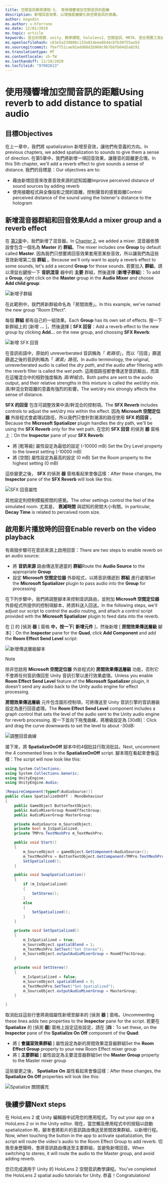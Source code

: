 ```yaml
---
title: 空間音訊教學課程-5。 使用殘響增加空間音訊的距離
description: 新增回音效果，以增強距離變化與空間音訊的意義。
author: kegodin
ms.author: v-hferrone
ms.date: 12/01/2019
ms.topic: article
keywords: 混合的現實、unity、教學課程、hololens2、空間音訊、MRTK、混合現實工具組、UWP、Windows 10、HRTF、前端相關的傳送功能、回音、Microsoft 空間定位器、音訊混音器、SFX 回音
ms.openlocfilehash: c63e5a239806c133e814eee8b44cbfb30f55aa5d
ms.sourcegitcommit: fbeff51cae92add88d2b960c9b7bbfb04d5a0291
ms.translationtype: MT
ms.contentlocale: zh-TW
ms.lasthandoff: 12/10/2020
ms.locfileid: "97002613"
---
```

# <a name="using-reverb-to-add-distance-to-spatial-audio"></a><span data-ttu-id="37df4-105">使用殘響增加空間音訊的距離</span><span class="sxs-lookup"><span data-stu-id="37df4-105">Using reverb to add distance to spatial audio</span></span>

## <a name="objectives"></a><span data-ttu-id="37df4-106">目標</span><span class="sxs-lookup"><span data-stu-id="37df4-106">Objectives</span></span>
<span data-ttu-id="37df4-107">在上一章中，我們將 spatialization 新增至音效，讓他們有意義的方向。</span><span class="sxs-lookup"><span data-stu-id="37df4-107">In previous chapters, we added spatialization to sounds to give them a sense of direction.</span></span> <span data-ttu-id="37df4-108">在第5章中，我們將新增一項回音效果，讓聲音的距離更合理。</span><span class="sxs-lookup"><span data-stu-id="37df4-108">In this 5th chapter, we'll add a reverb effect to give sounds a sense of distance.</span></span> <span data-ttu-id="37df4-109">我們的目標是：</span><span class="sxs-lookup"><span data-stu-id="37df4-109">Our objectives are to:</span></span>
* <span data-ttu-id="37df4-110">藉由新增回音來改善音效來源的認知距離</span><span class="sxs-lookup"><span data-stu-id="37df4-110">Improve perceived distance of sound sources by adding reverb</span></span>
* <span data-ttu-id="37df4-111">使用接聽程式與全像投影之間的距離，控制聲音的感覺距離</span><span class="sxs-lookup"><span data-stu-id="37df4-111">Control perceived distance of the sound using the listener's distance to the hologram</span></span>

## <a name="add-a-mixer-group-and-a-reverb-effect"></a><span data-ttu-id="37df4-112">新增混音器群組和回音效果</span><span class="sxs-lookup"><span data-stu-id="37df4-112">Add a mixer group and a reverb effect</span></span>
<span data-ttu-id="37df4-113">在 [第2章](unity-spatial-audio-ch2.md)中，我們新增了混音器。</span><span class="sxs-lookup"><span data-stu-id="37df4-113">In [Chapter 2](unity-spatial-audio-ch2.md), we added a mixer.</span></span> <span data-ttu-id="37df4-114">混音器依預設會包含一個名為 **Master** 的 **群組**。</span><span class="sxs-lookup"><span data-stu-id="37df4-114">The mixer includes one **Group** by default called **Master**.</span></span> <span data-ttu-id="37df4-115">因為我們只想要將回音效果套用至某些音效，所以讓我們為這些音效新增第二個 **群組** 。</span><span class="sxs-lookup"><span data-stu-id="37df4-115">Because we'll only want to apply a reverb effect to some sounds, let's add a second **Group** for those sounds.</span></span> <span data-ttu-id="37df4-116">若要加入 **群組**，請以滑鼠右鍵按一下 **音訊混音** 器中的 **主要** 群組，然後選擇 [**新增子群組**]：</span><span class="sxs-lookup"><span data-stu-id="37df4-116">To add a **Group**, right click on the **Master** group in the **Audio Mixer** and choose **Add child group**:</span></span>

![新增子群組](images/spatial-audio/add-child-group.png)

<span data-ttu-id="37df4-118">在此範例中，我們將新群組命名為「房間效應」。</span><span class="sxs-lookup"><span data-stu-id="37df4-118">In this example, we've named the new group "Room Effect".</span></span>

<span data-ttu-id="37df4-119">每個 **群組** 都有自己的一組效果。</span><span class="sxs-lookup"><span data-stu-id="37df4-119">Each **Group** has its own set of effects.</span></span> <span data-ttu-id="37df4-120">按一下新群組上的 [新增 **...** ]，然後選擇 [ **SFX 回音**：</span><span class="sxs-lookup"><span data-stu-id="37df4-120">Add a reverb effect to the new group by clicking **Add...** on the new group, and choosing **SFX Reverb**:</span></span>

![新增 SFX 回音](images/spatial-audio/add-sfx-reverb.png)

<span data-ttu-id="37df4-122">在音訊術語中，原始的 unreverberated 音訊稱為「 _乾路徑_」，而以「回音」篩選篩選之後的音訊則稱為「 _潮濕」路徑_。</span><span class="sxs-lookup"><span data-stu-id="37df4-122">In audio terminology, the original, unreverberated audio is called the _dry path_, and the audio after filtering with the reverb filter is called the _wet path_.</span></span> <span data-ttu-id="37df4-123">這兩個路徑都會傳送至音訊輸出，而其在這種混合中的相對強度稱為 _濕/幹組合_。</span><span class="sxs-lookup"><span data-stu-id="37df4-123">Both paths are sent to the audio output, and their relative strengths in this mixture is called the _wet/dry mix_.</span></span> <span data-ttu-id="37df4-124">濕/幹混合對距離的意義有強烈的影響。</span><span class="sxs-lookup"><span data-stu-id="37df4-124">The wet/dry mix strongly affects the sense of distance.</span></span>

<span data-ttu-id="37df4-125">**SFX 的回音** 包含可調整效果中濕/幹混合的控制項。</span><span class="sxs-lookup"><span data-stu-id="37df4-125">The **SFX Reverb** includes controls to adjust the wet/dry mix within the effect.</span></span> <span data-ttu-id="37df4-126">因為 **Microsoft 空間定位器** 外掛程式會處理試路徑，所以我們只會針對潮濕的路徑使用 **SFX 的回音** 。</span><span class="sxs-lookup"><span data-stu-id="37df4-126">Because the **Microsoft Spatializer** plugin handles the dry path, we'll be using the **SFX Reverb** only for the wet path.</span></span> <span data-ttu-id="37df4-127">在您的 **SFX 回音** 的偵測 **器** 窗格上：</span><span class="sxs-lookup"><span data-stu-id="37df4-127">On the **Inspector** pane of your **SFX Reverb**:</span></span>
* <span data-ttu-id="37df4-128">將 [乾等級] 屬性設定為最低的設定 (-10000 mB) </span><span class="sxs-lookup"><span data-stu-id="37df4-128">Set the Dry Level property to the lowest setting (-10000 mB)</span></span>
* <span data-ttu-id="37df4-129">將 [空間] 屬性設定為最高的設定 (0 mB) </span><span class="sxs-lookup"><span data-stu-id="37df4-129">Set the Room property to the highest setting (0 mB)</span></span>

<span data-ttu-id="37df4-130">這些變更之後， **SFX** 的偵測 **器** 窗格看起來會像這樣：</span><span class="sxs-lookup"><span data-stu-id="37df4-130">After these changes, the **Inspector** pane of the **SFX Reverb** will look like this:</span></span>

![SFX 回音屬性](images/spatial-audio/sfx-reverb-properties.png)

<span data-ttu-id="37df4-132">其他設定則控制模擬房間的感覺。</span><span class="sxs-lookup"><span data-stu-id="37df4-132">The other settings control the feel of the simulated room.</span></span> <span data-ttu-id="37df4-133">尤其是， **衰減時間** 與認知的房間大小有關。</span><span class="sxs-lookup"><span data-stu-id="37df4-133">In particular, **Decay Time** is related to perceived room size.</span></span> 

## <a name="enable-reverb-on-the-video-playback"></a><span data-ttu-id="37df4-134">啟用影片播放時的回音</span><span class="sxs-lookup"><span data-stu-id="37df4-134">Enable reverb on the video playback</span></span>
<span data-ttu-id="37df4-135">有兩個步驟可在音訊來源上啟用回音：</span><span class="sxs-lookup"><span data-stu-id="37df4-135">There are two steps to enable reverb on an audio source:</span></span>
* <span data-ttu-id="37df4-136">將 **音訊來源** 路由傳送至適當的 **群組**</span><span class="sxs-lookup"><span data-stu-id="37df4-136">Route the **Audio Source** to the appropriate **Group**</span></span>
* <span data-ttu-id="37df4-137">設定 **Microsoft 空間定位器** 外掛程式，以將音訊傳遞到 **群組** 進行處理</span><span class="sxs-lookup"><span data-stu-id="37df4-137">Set the **Microsoft Spatializer** plugin to pass audio into the **Group** for processing</span></span>

<span data-ttu-id="37df4-138">在下列步驟中，我們將調整腳本來控制音訊路由，並附加 **Microsoft 空間定位器** 外掛程式所提供的控制項腳本，將資料送入回送。</span><span class="sxs-lookup"><span data-stu-id="37df4-138">In the following steps, we'll adjust our script to control the audio routing, and attach a control script provided with the **Microsoft Spatializer** plugin to feed data into the reverb.</span></span>

<span data-ttu-id="37df4-139">在 [] 的 [偵測 **器** ] 窗格 **中，按一下**[ **新增元件** ]，然後新增 [ **房間效果傳送層級** 腳本]：</span><span class="sxs-lookup"><span data-stu-id="37df4-139">On the **Inspector** pane for the **Quad**, click **Add Component** and add the **Room Effect Send Level** script:</span></span>

![新增傳送層級腳本](images/spatial-audio/add-send-level-script.png)

> [!NOTE]
> <span data-ttu-id="37df4-141">除非您啟用 **Microsoft 空間定位器** 外掛程式的 **房間效果傳送層級** 功能，否則它不會將任何音訊傳回至 Unity 音訊引擎以進行效果處理。</span><span class="sxs-lookup"><span data-stu-id="37df4-141">Unless you enable **Room Effect Send Level** feature of the **Microsoft Spatializer** plugin, it doesn't send any audio back to the Unity audio engine for effect processing.</span></span>

<span data-ttu-id="37df4-142">**房間效果傳送層級** 元件包含圖形控制項，可將傳送至 Unity 音訊引擎的音訊層級設定為進行回音處理。</span><span class="sxs-lookup"><span data-stu-id="37df4-142">The **Room Effect Send Level** component includes a graph control that sets the level of the audio sent to the Unity audio engine for reverb processing.</span></span> <span data-ttu-id="37df4-143">按一下並向下拖曳曲線，將層級設定為 [30dB]：</span><span class="sxs-lookup"><span data-stu-id="37df4-143">Click and drag the curve downwards to set the level to about -30dB:</span></span>

![調整回音曲線](images/spatial-audio/adjust-reverb-curve.png)

<span data-ttu-id="37df4-145">接下來，將 **SpatializeOnOff** 腳本中的4個批註行取消批註。</span><span class="sxs-lookup"><span data-stu-id="37df4-145">Next, uncomment the 4 commented lines in the **SpatializeOnOff** script.</span></span> <span data-ttu-id="37df4-146">腳本現在看起來會像這樣：</span><span class="sxs-lookup"><span data-stu-id="37df4-146">The script will now look like this:</span></span>
```c#
using System.Collections;
using System.Collections.Generic;
using UnityEngine;
using UnityEngine.Audio;

[RequireComponent(typeof(AudioSource))]
public class SpatializeOnOff : MonoBehaviour
{
    public GameObject ButtonTextObject;
    public AudioMixerGroup RoomEffectGroup;
    public AudioMixerGroup MasterGroup;

    private AudioSource m_SourceObject;
    private bool m_IsSpatialized;
    private TMPro.TextMeshPro m_TextMeshPro;

    public void Start()
    {
        m_SourceObject = gameObject.GetComponent<AudioSource>();
        m_TextMeshPro = ButtonTextObject.GetComponent<TMPro.TextMeshPro>();
        SetSpatialized();
    }

    public void SwapSpatialization()
    {
        if (m_IsSpatialized)
        {
            SetStereo();
        }
        else
        {
            SetSpatialized();
        }
    }

    private void SetSpatialized()
    {
        m_IsSpatialized = true;
        m_SourceObject.spatialBlend = 1;
        m_TextMeshPro.SetText("Set Stereo");
        m_SourceObject.outputAudioMixerGroup = RoomEffectGroup;
    }

    private void SetStereo()
    {
        m_IsSpatialized = false;
        m_SourceObject.spatialBlend = 0;
        m_TextMeshPro.SetText("Set Spatialized");
        m_SourceObject.outputAudioMixerGroup = MasterGroup;
    }

}
```

<span data-ttu-id="37df4-147">取消批註這些行會將兩個屬性新增至腳本的 [偵測 **器** ] 窗格。</span><span class="sxs-lookup"><span data-stu-id="37df4-147">Uncommenting these lines adds two properties to the **Inspector** pane for the script.</span></span> <span data-ttu-id="37df4-148">若要在 **Spatialize** 的 [偵測 **器**] 窗格上設定這些設定，請在 [**四**：</span><span class="sxs-lookup"><span data-stu-id="37df4-148">To set these, on the **Inspector** pane of the **Spatialize On Off** component of the **Quad**:</span></span>
* <span data-ttu-id="37df4-149">將 [ **會議室效果群組** ] 屬性設定為新的房間效果混音器群組</span><span class="sxs-lookup"><span data-stu-id="37df4-149">Set the **Room Effect Group** property to your new Room Effect mixer group</span></span>
* <span data-ttu-id="37df4-150">將 [ **主要群組** ] 屬性設定為主要混音器群組</span><span class="sxs-lookup"><span data-stu-id="37df4-150">Set the **Master Group** property to the Master mixer group</span></span>

<span data-ttu-id="37df4-151">這些變更之後， **Spatialize On** 屬性看起來會像這樣：</span><span class="sxs-lookup"><span data-stu-id="37df4-151">After these changes, the **Spatialize On Off** properties will look like this:</span></span>

![Spatialize 關閉擴充](images/spatial-audio/spatialize-on-off-extended.png)

## <a name="next-steps"></a><span data-ttu-id="37df4-153">後續步驟</span><span class="sxs-lookup"><span data-stu-id="37df4-153">Next steps</span></span>

<span data-ttu-id="37df4-154">在 HoloLens 2 或 Unity 編輯器中試用您的應用程式。</span><span class="sxs-lookup"><span data-stu-id="37df4-154">Try out your app on a HoloLens 2 or in the Unity editor.</span></span> <span data-ttu-id="37df4-155">現在，當您觸及應用程式中的按鈕以啟動 spatialization 時，腳本會將影片的音訊路由傳送至房間效果群組，以新增行程。</span><span class="sxs-lookup"><span data-stu-id="37df4-155">Now, when touching the button in the app to activate spatialization, the script will route the video's audio to the Room Effect Group to add reverb.</span></span> <span data-ttu-id="37df4-156">切換至身歷聲時，會將音訊路由傳送至主要群組，並避免新增回音。</span><span class="sxs-lookup"><span data-stu-id="37df4-156">When switching to stereo, it will route the audio to the Master group, and avoid adding reverb.</span></span>

<span data-ttu-id="37df4-157">您已完成適用于 Unity 的 HoloLens 2 空間音訊教學課程。</span><span class="sxs-lookup"><span data-stu-id="37df4-157">You've completed the HoloLens 2 spatial audio tutorials for Unity.</span></span> <span data-ttu-id="37df4-158">恭喜！</span><span class="sxs-lookup"><span data-stu-id="37df4-158">Congratulations!</span></span>


